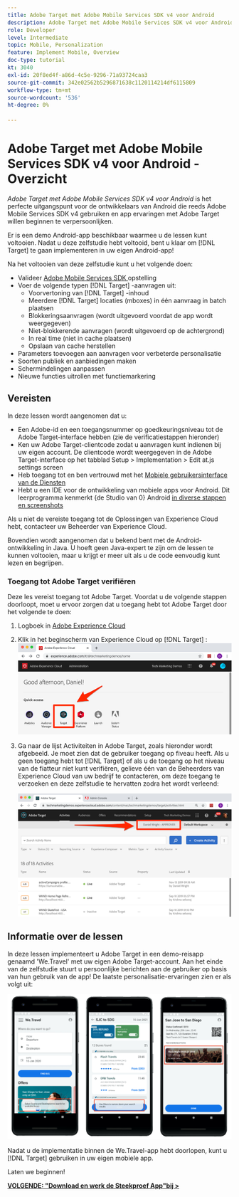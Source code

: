 ```yaml
---
title: Adobe Target met Adobe Mobile Services SDK v4 voor Android
description: Adobe Target met Adobe Mobile Services SDK v4 voor Android is het perfecte startpunt voor Android-ontwikkelaars die Adobe Mobile Services SDK v4 al gebruiken en willen beginnen met het aanpassen van hun app-ervaringen met Adobe Target.
role: Developer
level: Intermediate
topic: Mobile, Personalization
feature: Implement Mobile, Overview
doc-type: tutorial
kt: 3040
exl-id: 20f8ed4f-a86d-4c5e-9296-71a93724caa3
source-git-commit: 342e02562b5296871638c1120114214df6115809
workflow-type: tm+mt
source-wordcount: '536'
ht-degree: 0%

---
```


# Adobe Target met Adobe Mobile Services SDK v4 voor Android - Overzicht

_Adobe Target met Adobe Mobile Services SDK v4 voor Android_ is het perfecte uitgangspunt voor de ontwikkelaars van Android die reeds Adobe Mobile Services SDK v4 gebruiken en app ervaringen met Adobe Target willen beginnen te verpersoonlijken.

Er is een demo Android-app beschikbaar waarmee u de lessen kunt voltooien. Nadat u deze zelfstudie hebt voltooid, bent u klaar om [!DNL Target] te gaan implementeren in uw eigen Android-app!

Na het voltooien van deze zelfstudie kunt u het volgende doen:

* Valideer [ Adobe Mobile Services SDK ](https://experienceleague.adobe.com/docs/mobile-services/android/getting-started-android/requirements.html?lang=en) opstelling
* Voer de volgende typen [!DNL Target] -aanvragen uit:
   * Voorvertoning van [!DNL Target] -inhoud
   * Meerdere [!DNL Target] locaties (mboxes) in één aanvraag in batch plaatsen
   * Blokkeringsaanvragen (wordt uitgevoerd voordat de app wordt weergegeven)
   * Niet-blokkerende aanvragen (wordt uitgevoerd op de achtergrond)
   * In real time (niet in cache plaatsen)
   * Opslaan van cache herstellen
* Parameters toevoegen aan aanvragen voor verbeterde personalisatie
* Soorten publiek en aanbiedingen maken
* Schermindelingen aanpassen
* Nieuwe functies uitrollen met functiemarkering

## Vereisten

In deze lessen wordt aangenomen dat u:

* Een Adobe-id en een toegangsnummer op goedkeuringsniveau tot de Adobe Target-interface hebben (zie de verificatiestappen hieronder)
* Ken uw Adobe Target-clientcode zodat u aanvragen kunt indienen bij uw eigen account. De clientcode wordt weergegeven in de Adobe Target-interface op het tabblad   Setup > Implementation > Edit at.js settings screen
* Heb toegang tot en ben vertrouwd met het [ Mobiele gebruikersinterface van de Diensten ](https://mobilemarketing.adobe.com/)
* Hebt u een IDE voor de ontwikkeling van mobiele apps voor Android. Dit leerprogramma kenmerkt {de Studio van 0} Android [ in diverse stappen en screenshots](https://developer.android.com/studio/install)

Als u niet de vereiste toegang tot de Oplossingen van Experience Cloud hebt, contacteer uw Beheerder van Experience Cloud.

Bovendien wordt aangenomen dat u bekend bent met de Android-ontwikkeling in Java. U hoeft geen Java-expert te zijn om de lessen te kunnen voltooien, maar u krijgt er meer uit als u de code eenvoudig kunt lezen en begrijpen.

### Toegang tot Adobe Target verifiëren

Deze les vereist toegang tot Adobe Target. Voordat u de volgende stappen doorloopt, moet u ervoor zorgen dat u toegang hebt tot Adobe Target door het volgende te doen:

1. Logboek in [ Adobe Experience Cloud ](https://experience.adobe.com/)
1. Klik in het beginscherm van Experience Cloud op [!DNL Target] :
   ![ het Homescherm van Experience Cloud ](assets/aec_homeScreen_clickTarget.png)
1. Ga naar de lijst Activiteiten in Adobe Target, zoals hieronder wordt afgebeeld. Je moet zien dat de gebruiker toegang op fiveau heeft. Als u geen toegang hebt tot [!DNL Target] of als u de toegang op het niveau van de fiatteur niet kunt verifiëren, gelieve één van de Beheerders van Experience Cloud van uw bedrijf te contacteren, om deze toegang te verzoeken en deze zelfstudie te hervatten zodra het wordt verleend:

   ![ UI van Adobe ](assets/targetUI_approver.png)

## Informatie over de lessen

In deze lessen implementeert u Adobe Target in een demo-reisapp genaamd &#39;We.Travel&#39; met uw eigen Adobe Target-account. Aan het einde van de zelfstudie stuurt u persoonlijke berichten aan de gebruiker op basis van hun gebruik van de app! De laatste personalisatie-ervaringen zien er als volgt uit:

![ Wij.Travel app definitief ](assets/overview_final_result.jpg)

Nadat u de implementatie binnen de We.Travel-app hebt doorlopen, kunt u [!DNL Target] gebruiken in uw eigen mobiele app.

Laten we beginnen!

**[VOLGENDE: &quot;Download en werk de Steekproef App&quot;bij >](download-and-update-the-sample-app.md)**
